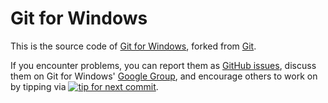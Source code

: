 # Git for Windows

This is the source code of [Git for Windows](http://msysgit.github.io/),
forked from [Git](http://git-scm.com/).

If you encounter problems, you can report them as [GitHub issues](https://github.com/msysgit/git/issues?direction=desc&sort=updated&state=open), discuss them on Git for Windows' [Google Group](http://groups.google.com/group/msysgit), and encourage others to work on by tipping via [![tip for next commit](http://tip4commit.com/projects/295.svg)](http://tip4commit.com/projects/295).
